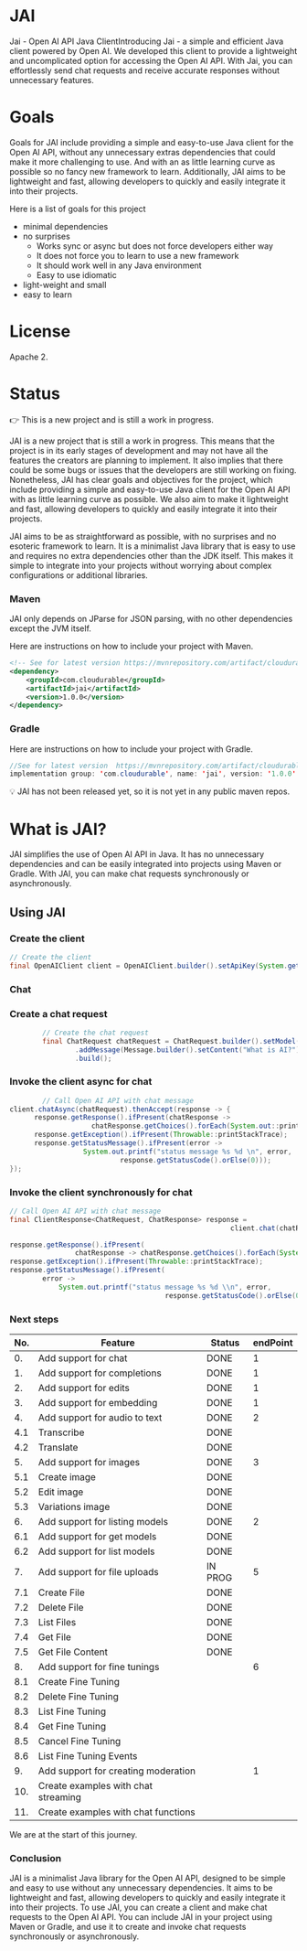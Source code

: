 # JAI

Jai - Open AI API Java ClientIntroducing Jai - a simple and efficient Java client powered by Open AI. We developed 
this client to provide a lightweight and uncomplicated option for accessing the Open AI API. With Jai, you can 
effortlessly send chat requests and receive accurate responses without unnecessary features.

# Goals

Goals for JAI include providing a simple and easy-to-use Java client for the Open AI API, without any unnecessary
extras dependencies that could make it more challenging to use. And with an as little learning curve as possible so 
no fancy new framework to learn. Additionally, JAI aims to be lightweight and fast, allowing developers to quickly 
and easily integrate it into their projects.

Here is a list of goals for this project

- minimal dependencies
- no surprises
    - Works sync or async but does not force developers either way
    - It does not force you to learn to use a new framework
    - It should work well in any Java environment
    - Easy to use idiomatic
- light-weight and small
- easy to learn

# License

Apache 2.

# Status

<aside>
👉 This is a new project and is still a work in progress.

</aside>

JAI is a new project that is still a work in progress. This means that the project is in its early stages of development 
and may not have all the features the creators are planning to implement. It also implies that there could be some bugs 
or issues that the developers are still working on fixing. Nonetheless, JAI has clear goals and objectives for the 
project, which include providing a simple and easy-to-use Java client for the Open AI API with as little learning 
curve as possible. We also aim to make it lightweight and fast, allowing developers to quickly and easily integrate
it into their projects.

JAI aims to be as straightforward as possible, with no surprises and no esoteric framework to learn. It is a minimalist 
Java library that is easy to use and requires no extra dependencies other than the JDK itself. This makes it simple to 
integrate into your projects without worrying about complex configurations or additional libraries.

### Maven

JAI only depends on JParse for JSON parsing, with no other dependencies except the JVM itself.

Here are instructions on how to include your project with Maven.

```xml
<!-- See for latest version https://mvnrepository.com/artifact/cloudurable/jparse -->
<dependency>
    <groupId>com.cloudurable</groupId>
    <artifactId>jai</artifactId>
    <version>1.0.0</version>
</dependency>
```

### Gradle

Here are instructions on how to include your project with Gradle.

```java
//See for latest version  https://mvnrepository.com/artifact/cloudurable/jai
implementation group: 'com.cloudurable', name: 'jai', version: '1.0.0'
```

<aside>
💡 JAI has not been released yet, so it is not yet in any public maven repos.

</aside>

# What is JAI?

JAI simplifies the use of Open AI API in Java. It has no unnecessary dependencies and can be easily integrated into 
projects using Maven or Gradle. With JAI, you can make chat requests synchronously or asynchronously.

## Using JAI

### Create the client

```java
// Create the client
final OpenAIClient client = OpenAIClient.builder().setApiKey(System.getenv("OPEN_AI_KEY")).build();
```

### Chat

### Create a chat request

```java
        // Create the chat request
        final ChatRequest chatRequest = ChatRequest.builder().setModel("gpt-3.5-turbo")
                .addMessage(Message.builder().setContent("What is AI?").setRole(Role.USER).build())
                .build();
```

### Invoke the client async for chat

```java
        // Call Open AI API with chat message
client.chatAsync(chatRequest).thenAccept(response -> {
      response.getResponse().ifPresent(chatResponse -> 
                    chatResponse.getChoices().forEach(System.out::println));
      response.getException().ifPresent(Throwable::printStackTrace);
      response.getStatusMessage().ifPresent(error -> 
                  System.out.printf("status message %s %d \n", error, 
                           response.getStatusCode().orElse(0)));
});
```

### Invoke the client synchronously for chat

```java
// Call Open AI API with chat message
final ClientResponse<ChatRequest, ChatResponse> response = 
                                                      client.chat(chatRequest);

response.getResponse().ifPresent(
				chatResponse -> chatResponse.getChoices().forEach(System.out::println));
response.getException().ifPresent(Throwable::printStackTrace);
response.getStatusMessage().ifPresent(
		error -> 
			System.out.printf("status message %s %d \\n", error, 
                                      response.getStatusCode().orElse(0)))

```

### Next steps

| No. | Feature                             | Status  | endPoint |
|-----|-------------------------------------|---------|----------|
| 0.  | Add support for chat                | DONE    | 1        |
| 1.  | Add support for completions         | DONE    | 1        |
| 2.  | Add support for edits               | DONE    | 1        |
| 3.  | Add support for embedding           | DONE    | 1        | 
| 4.  | Add support for audio to text       | DONE    | 2        | 
| 4.1 | Transcribe                          | DONE    |          | 
| 4.2 | Translate                           | DONE    |          | 
| 5.  | Add support for images              | DONE    | 3        | 
| 5.1 | Create image                        | DONE    |          | 
| 5.2 | Edit image                          | DONE    |          | 
| 5.3 | Variations image                    | DONE    |          | 
| 6.  | Add support for listing models      | DONE    | 2        | 
| 6.1 | Add support for get models          | DONE    |          | 
| 6.2 | Add support for list models         | DONE    |          | 
| 7.  | Add support for file uploads        | IN PROG | 5        | 
| 7.1 | Create File                         | DONE    |          | 
| 7.2 | Delete File                         | DONE    |          | 
| 7.3 | List Files                          | DONE    |          | 
| 7.4 | Get File                            | DONE    |          | 
| 7.5 | Get File Content                    | DONE    |          | 
| 8.  | Add support for fine tunings        |         | 6        | 
| 8.1 | Create Fine Tuning                  |         |          | 
| 8.2 | Delete Fine Tuning                  |         |          | 
| 8.3 | List Fine Tuning                    |         |          | 
| 8.4 | Get Fine Tuning                     |         |          | 
| 8.5 | Cancel Fine Tuning                  |         |          | 
| 8.6 | List Fine Tuning Events             |         |          | 
| 9.  | Add support for creating moderation |         | 1        | 
| 10. | Create examples with chat streaming |         |          | 
| 11. | Create examples with chat functions |         |          | 



We are at the start of this journey.



### Conclusion

JAI is a minimalist Java library for the Open AI API, designed to be simple and easy to use without any unnecessary dependencies. 
It aims to be lightweight and fast, allowing developers to quickly and easily integrate it into their projects. 
To use JAI, you can create a client and make chat requests to the Open AI API. You can include JAI in your project using 
Maven or Gradle, and use it to create and invoke chat requests synchronously or asynchronously.
